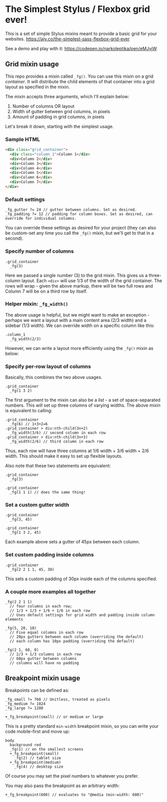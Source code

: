 # The Simplest Stylus / Flexbox grid ever!

This is a set of simple Stylus mixins meant to provide a basic grid for your websites.
<https://ajy.co/the-simplest-sass-flexbox-grid-ever>

See a demo and play with it: <https://codepen.io/narkoleptika/pen/eMJyjW>

## Grid mixin usage

This repo provides a mixin called `_fg()`. You can use this mixin on a grid
*container*. It will distribute the child elements of that container into a grid
layout as specified in the mixin.

The mixin accepts three arguments, which I'll explain below:

1. Number of columns OR layout
2. Width of gutter between grid columns, in pixels
3. Amount of padding in grid columns, in pixels

Let's break it down, starting with the simplest usage.

### Sample HTML

```html
<div class="grid_container">
  <div class="column_1">Column 1</div>
  <div>Column 2</div>
  <div>Column 3</div>
  <div>Column 4</div>
  <div>Column 5</div>
  <div>Column 6</div>
  <div>Column 7</div>
</div>
```

### Default settings

```styl
_fg_gutter ?= 24 // gutter between columns. Set as desired.
_fg_padding ?= 12 // padding for column boxes. Set as desired, can override for individual columns.
```

You can override these settings as desired for your project (they can also be custom-set any time you call the `_fg()` mixin, but we'll get to that in a second).

### Specify number of columns

```styl
.grid_container
  _fg(3)
```

Here we passed a single number (3) to the grid mixin. This gives us a three-column
layout. Each `<div>` will use 1/3 of the width of the grid container. The rows
will wrap - given the above markup, there will be two full rows and Column 7
will be on a third row by itself.

### Helper mixin: `_fg_width()`

The above usage is helpful, but we might want to make an exception - perhaps we
want a layout with a main content area (2/3 width) and a sidebar (1/3 width).
We can override width on a specific column like this:

```styl
.column_1
  _fg_width(2/3)
```

However, we can write a layout more efficiently using the `_fg()` mixin as below:

### Specify per-row layout of columns

Basically, this combines the two above usages.

```styl
.grid_container
  _fg(1 3 2)
```

The first argument to the mixin can also be a *list* - a set of space-separated
numbers. This will set up three columns of varying widths. The above mixin is
equivalent to calling:

```styl
.grid_container
  _fg(6) // 1+3+2=6
.grid_container > div:nth-child(3n+2)
  _fg_width(3/6) // second column in each row
.grid_container > div:nth-child(3n+3)
  _fg_width(2/6) // third column in each row
```

Thus, each row will have three columns at 1/6 width + 3/6 width + 2/6 width. This
should make it easy to set up flexible layouts.

Also note that these two statements are equivalent:

```styl
.grid_container
  _fg(3)
```

```styl
.grid_container
  _fg(1 1 1) // does the same thing!
```

### Set a custom gutter width

```styl
.grid_container
  _fg(3, 45)
```

```styl
.grid_container
  _fg(1 3 2, 45)
```

Each example above sets a gutter of 45px between each column.

### Set custom padding inside columns

```styl
.grid_container
  _fg(2 2 1 1, 45, 30)
```

This sets a custom padding of 30px inside each of the columns specified.

### A couple more examples all together

```styl
_fg(2 2 1 1)
  // four columns in each row;
  // 1/3 + 1/3 + 1/6 + 1/6 in each row
  // Uses default settings for grid width and padding inside column elements
```

```styl
_fg(5, 20, 10)
  // Five equal columns in each row
  // 20px gutters between each column (overriding the default)
  // each column has 10px padding (overriding the default)
```

```styl
_fg(2 1, 60, 0)
  // 2/3 + 1/3 columns in each row
  // 60px gutter between columns
  // columns will have no padding
```

## Breakpoint mixin usage

Breakpoints can be defined as:

```styl
_fg_small ?= 768 // Unitless, treated as pixels
_fg_medium ?= 1024
_fg_large ?= 1280

+_fg_breakpoint(small) // or medium or large
```

This is a pretty standard `min-width` breakpoint mixin, so you can write your code mobile-first
and move up:

```styl
body
  background red
  _fg(1) // on the smallest screens
  +_fg_breakpoint(small)
    _fg(2) // tablet size
  +_fg_breakpoint(medium)
    _fg(4) // desktop size
```

Of course you may set the pixel numbers to whatever you prefer.

You may also pass the breakpoint as an arbitrary width:

```styl
+_fg_breakpoint(600) // evaluates to "@media (min-width: 600)"
```
